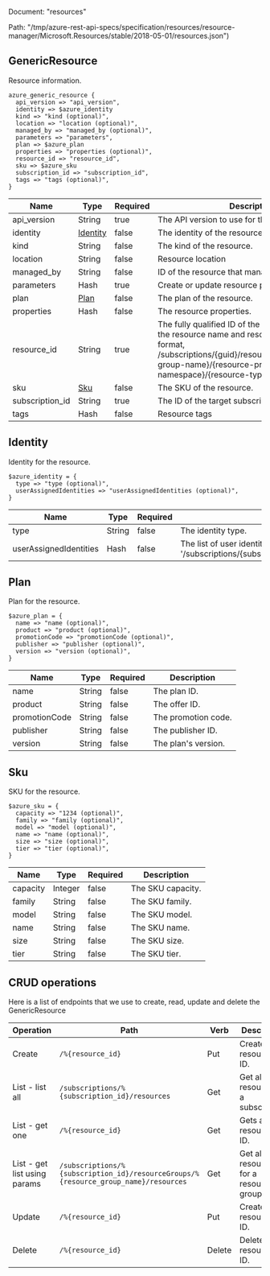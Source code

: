 Document: "resources"


Path: "/tmp/azure-rest-api-specs/specification/resources/resource-manager/Microsoft.Resources/stable/2018-05-01/resources.json")

## GenericResource

Resource information.

```puppet
azure_generic_resource {
  api_version => "api_version",
  identity => $azure_identity
  kind => "kind (optional)",
  location => "location (optional)",
  managed_by => "managed_by (optional)",
  parameters => "parameters",
  plan => $azure_plan
  properties => "properties (optional)",
  resource_id => "resource_id",
  sku => $azure_sku
  subscription_id => "subscription_id",
  tags => "tags (optional)",
}
```

| Name        | Type           | Required       | Description       |
| ------------- | ------------- | ------------- | ------------- |
|api_version | String | true | The API version to use for the operation. |
|identity | [Identity](#identity) | false | The identity of the resource. |
|kind | String | false | The kind of the resource. |
|location | String | false | Resource location |
|managed_by | String | false | ID of the resource that manages this resource. |
|parameters | Hash | true | Create or update resource parameters. |
|plan | [Plan](#plan) | false | The plan of the resource. |
|properties | Hash | false | The resource properties. |
|resource_id | String | true | The fully qualified ID of the resource, including the resource name and resource type. Use the format, /subscriptions/{guid}/resourceGroups/{resource-group-name}/{resource-provider-namespace}/{resource-type}/{resource-name} |
|sku | [Sku](#sku) | false | The SKU of the resource. |
|subscription_id | String | true | The ID of the target subscription. |
|tags | Hash | false | Resource tags |
        
## Identity

Identity for the resource.

```puppet
$azure_identity = {
  type => "type (optional)",
  userAssignedIdentities => "userAssignedIdentities (optional)",
}
```

| Name        | Type           | Required       | Description       |
| ------------- | ------------- | ------------- | ------------- |
|type | String | false | The identity type. |
|userAssignedIdentities | Hash | false | The list of user identities associated with the resource. The user identity dictionary key references will be ARM resource ids in the form: '/subscriptions/{subscriptionId}/resourceGroups/{resourceGroupName}/providers/Microsoft.ManagedIdentity/userAssignedIdentities/{identityName}'. |
        
## Plan

Plan for the resource.

```puppet
$azure_plan = {
  name => "name (optional)",
  product => "product (optional)",
  promotionCode => "promotionCode (optional)",
  publisher => "publisher (optional)",
  version => "version (optional)",
}
```

| Name        | Type           | Required       | Description       |
| ------------- | ------------- | ------------- | ------------- |
|name | String | false | The plan ID. |
|product | String | false | The offer ID. |
|promotionCode | String | false | The promotion code. |
|publisher | String | false | The publisher ID. |
|version | String | false | The plan's version. |
        
## Sku

SKU for the resource.

```puppet
$azure_sku = {
  capacity => "1234 (optional)",
  family => "family (optional)",
  model => "model (optional)",
  name => "name (optional)",
  size => "size (optional)",
  tier => "tier (optional)",
}
```

| Name        | Type           | Required       | Description       |
| ------------- | ------------- | ------------- | ------------- |
|capacity | Integer | false | The SKU capacity. |
|family | String | false | The SKU family. |
|model | String | false | The SKU model. |
|name | String | false | The SKU name. |
|size | String | false | The SKU size. |
|tier | String | false | The SKU tier. |



## CRUD operations

Here is a list of endpoints that we use to create, read, update and delete the GenericResource

| Operation | Path | Verb | Description | OperationID |
| ------------- | ------------- | ------------- | ------------- | ------------- |
|Create|`/%{resource_id}`|Put|Create a resource by ID.|Resources_CreateOrUpdateById|
|List - list all|`/subscriptions/%{subscription_id}/resources`|Get|Get all the resources in a subscription.|Resources_List|
|List - get one|`/%{resource_id}`|Get|Gets a resource by ID.|Resources_GetById|
|List - get list using params|`/subscriptions/%{subscription_id}/resourceGroups/%{resource_group_name}/resources`|Get|Get all the resources for a resource group.|Resources_ListByResourceGroup|
|Update|`/%{resource_id}`|Put|Create a resource by ID.|Resources_CreateOrUpdateById|
|Delete|`/%{resource_id}`|Delete|Deletes a resource by ID.|Resources_DeleteById|
